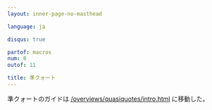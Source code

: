 ```yaml
---
layout: inner-page-no-masthead

language: ja

disqus: true

partof: macros
num: 8
outof: 11

title: 準クォート
---
```


準クォートのガイドは [/overviews/quasiquotes/intro.html](/overviews/quasiquotes/intro.html) に移動した。
